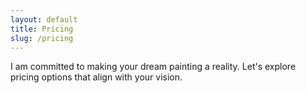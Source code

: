 ```yaml
---
layout: default
title: Pricing
slug: /pricing
---
```


<p>
  I am committed to making your dream painting a reality. Let's explore pricing options that align with your vision.
</p>

